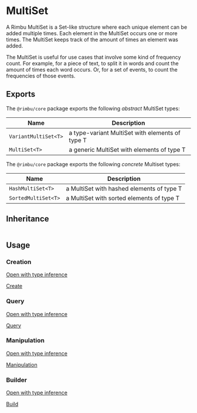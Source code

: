 # MultiSet

A Rimbu MultiSet is a Set-like structure where each unique element can be added multiple times. Each element in the MultiSet occurs one or more times. The MultiSet keeps track of the amount of times an element was added.

The MultiSet is useful for use cases that involve some kind of frequency count. For example, for a piece of text, to split it in words and count the amount of times each word occurs. Or, for a set of events, to count the frequencies of those events.

## Exports

The `@rimbu/core` package exports the following _abstract_ MultiSet types:

| Name                 | Description                                     |
| -------------------- | ----------------------------------------------- |
| `VariantMultiSet<T>` | a type-variant MultiSet with elements of type T |
| `MultiSet<T>`        | a generic MultiSet with elements of type T      |

The `@rimbu/core` package exports the following _concrete_ Multiset types:

| Name                | Description                               |
| ------------------- | ----------------------------------------- |
| `HashMultiSet<T>`   | a MultiSet with hashed elements of type T |
| `SortedMultiSet<T>` | a MultiSet with sorted elements of type T |

## Inheritance

<img id="_inheritance" class="diagram" />

<script src="multiset/multiset.js"></script>

## Usage

### Creation

[Open with type inference](https://codesandbox.io/s/rimbu-sandbox-d4tbk?previewwindow=console&view=split&editorsize=65&moduleview=1&module=/src/multiset/create.ts ':target=_blank :class=btn')

[Create](https://codesandbox.io/embed/rimbu-sandbox-d4tbk?previewwindow=console&view=split&editorsize=65&codemirror=1&moduleview=1&module=/src/multiset/create.ts ':include :type=iframe width=100% height=450px')

### Query

[Open with type inference](https://codesandbox.io/s/rimbu-sandbox-d4tbk?previewwindow=console&view=split&editorsize=65&moduleview=1&module=/src/multiset/query.ts ':target=_blank :class=btn')

[Query](https://codesandbox.io/embed/rimbu-sandbox-d4tbk?previewwindow=console&view=split&editorsize=65&codemirror=1&moduleview=1&module=/src/multiset/query.ts ':include :type=iframe width=100% height=450px')

### Manipulation

[Open with type inference](https://codesandbox.io/s/rimbu-sandbox-d4tbk?previewwindow=console&view=split&editorsize=65&moduleview=1&module=/src/multiset/manipulation.ts ':target=_blank :class=btn')

[Manipulation](https://codesandbox.io/embed/rimbu-sandbox-d4tbk?previewwindow=console&view=split&editorsize=65&codemirror=1&moduleview=1&module=/src/multiset/manipulation.ts ':include :type=iframe width=100% height=450px')

### Builder

[Open with type inference](https://codesandbox.io/s/rimbu-sandbox-d4tbk?previewwindow=console&view=split&editorsize=65&moduleview=1&module=/src/multiset/build.ts ':target=_blank :class=btn')

[Build](https://codesandbox.io/embed/rimbu-sandbox-d4tbk?previewwindow=console&view=split&editorsize=65&codemirror=1&moduleview=1&module=/src/multiset/build.ts ':include :type=iframe width=100% height=450px')
